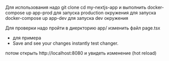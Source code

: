 Для использования надо 
    git clone 
    cd my-nextjs-app
    и выполнить docker-compose up app-prod для запуска production окружения 
    для запуска docker-compose up app-dev для запуска dev окружения

Для проверки надо 
пройти в  диеркторию app/
изменить файл page.tsx
 - для примера 
       </li>
          <li>Save and see your changes instantly test changer.</li>
       </ol>

потом открыть http://localhost:8080
и увидеть изменение (hot reload)     
 
